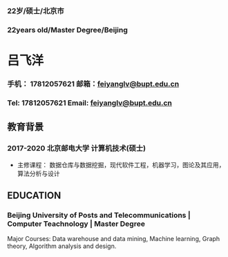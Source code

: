 ### 22岁/硕士/北京市
### 22years old/Master Degree/Beijing
# 吕飞洋
### 手机： 17812057621	邮箱：feiyanglv@bupt.edu.cn
### Tel: 17812057621	Email: feiyanglv@bupt.edu.cn

## 教育背景
### 2017-2020		北京邮电大学			计算机技术(硕士)
* 主修课程： 数据仓库与数据挖掘，现代软件工程，机器学习，图论及其应用，算法分析与设计  

## EDUCATION
### Beijing University of Posts and Telecommunications | Computer Teachnology | Master Degree
Major Courses: Data warehouse and data mining, Machine learning, Graph theory, Algorithm analysis and design.

